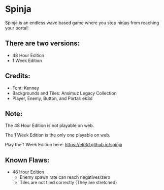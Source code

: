 # Spinja
Spinja is an endless wave based game where you stop ninjas from reaching your portal!

## There are two versions:
- 48 Hour Edition
- 1 Week Edition

## Credits:
- Font: Kenney
- Backgrounds and Tiles: Ansimuz Legacy Collection
- Player, Enemy, Button, and Portal: ek3d

## Note: 
The 48 Hour Edition is not playable on web.

The 1 Week Edition is the only one playable on web.

Play the 1 Week Edition here: https://ek3d.github.io/spinja


## Known Flaws:
- 48 Hour Edition
  - Enemy spawn rate can reach negatives/zero
  - Tiles are not tiled correctly (They are stretched)
